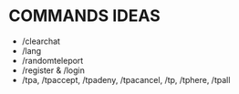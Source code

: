 # COMMANDS IDEAS
- /clearchat
- /lang
- /randomteleport
- /register & /login
- /tpa, /tpaccept, /tpadeny, /tpacancel, /tp, /tphere, /tpall
